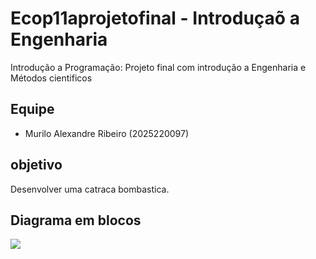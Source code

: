 # Ecop11aprojetofinal - Introduçaõ a Engenharia 
Introdução a Programação: Projeto final com introdução a Engenharia e Métodos cientificos 
## Equipe 
- Murilo Alexandre Ribeiro (2025220097)
## objetivo
Desenvolver uma catraca bombastica.
## Diagrama em blocos 
<img src = "exemplodelink" />
